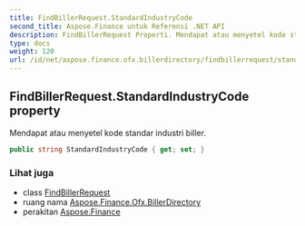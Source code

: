 ```yaml
---
title: FindBillerRequest.StandardIndustryCode
second_title: Aspose.Finance untuk Referensi .NET API
description: FindBillerRequest Properti. Mendapat atau menyetel kode standar industri biller.
type: docs
weight: 120
url: /id/net/aspose.finance.ofx.billerdirectory/findbillerrequest/standardindustrycode/
---
```

## FindBillerRequest.StandardIndustryCode property

Mendapat atau menyetel kode standar industri biller.

```csharp
public string StandardIndustryCode { get; set; }
```

### Lihat juga

* class [FindBillerRequest](../)
* ruang nama [Aspose.Finance.Ofx.BillerDirectory](../../findbillerrequest/)
* perakitan [Aspose.Finance](../../../)


